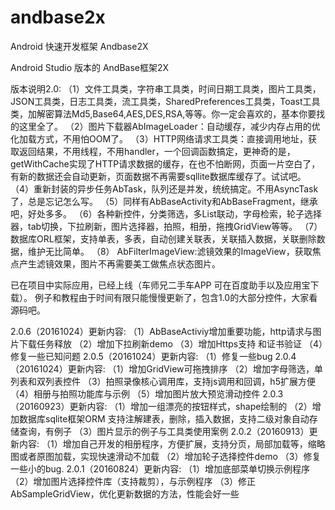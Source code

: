 # andbase2x
Android 快速开发框架 Andbase2X

Android Studio 版本的 AndBase框架2X

版本说明2.0:
（1）文件工具类，字符串工具类，时间日期工具类，图片工具类，JSON工具类，日志工具类，流工具类，SharedPreferences工具类，Toast工具类，加解密算法Md5,Base64,AES,DES,RSA,等等。你一定会喜欢的，基本你要找的这里全了。
（2）图片下载器AbImageLoader：自动缓存，减少内存占用的优化加载方式，不用怕OOM了。
（3）HTTP网络请求工具类：直接调用地址，获取返回结果，不用线程，不用handler，一个回调函数搞定，更神奇的是，getWithCache实现了HTTP请求数据的缓存，在也不怕断网，页面一片空白了，有新的数据还会自动更新，页面数据不再需要sqllite数据库缓存了。试试吧。
（4）重新封装的异步任务AbTask，队列还是并发，统统搞定。不用AsyncTask了，总是忘记怎么写。
（5）同样有AbBaseActivity和AbBaseFragment，继承吧，好处多多。
（6）各种新控件，分类筛选，多List联动，字母检索，轮子选择器，tab切换，下拉刷新，图片选择器，拍照，相册，拖拽GridView等等。
（7）数据库ORL框架，支持单表，多表，自动创建关联表，关联插入数据，关联删除数据，维护无比简单。
（8） AbFilterImageView:滤镜效果的ImageView，获取焦点产生滤镜效果，图片不再需要美工做焦点状态图片。

 已在项目中实际应用，已经上线（车师兄二手车APP 可在百度助手以及应用宝下载）。
 例子和教程由于时间有限只能慢慢更新了，包含1.0的大部分控件，大家看源码吧。

2.0.6（20161024）更新内容:
（1）AbBaseActiviy增加重要功能，http请求与图片下载任务释放
（2）增加下拉刷新demo
（3）增加Https支持 和证书验证
（4）修复一些已知问题
2.0.5（20161024）更新内容:
（1）修复一些bug
2.0.4（20161024）更新内容:
（1）增加GridView可拖拽排序
（2）增加字母筛选，单列表和双列表控件
（3）拍照录像核心调用库，支持js调用和回调，h5扩展方便
（4）相册与拍照功能库与示例
（5）增加图片放大预览滑动控件
2.0.3（20160923）更新内容:
（1）增加一组漂亮的按钮样式，shape绘制的
（2）增加数据库sqlite框架ORM 支持注解建表，删除，插入数据，支持二级对象自动存储查询，有例子
（3）图片显示的例子与工具类使用案例
2.0.2（20160913）更新内容:
（1）增加自己开发的相册程序，方便扩展，支持分页，局部加载等，缩略图或者原图加载，实现快速滑动不加载
（2）增加轮子选择控件demo
（3）修复一些小的bug.
2.0.1（20160824）更新内容:
（1）增加底部菜单切换示例程序
（2）增加图片选择控件库（支持裁剪），与示例程序
（3）修正AbSampleGridView，优化更新数据的方法，性能会好一些


